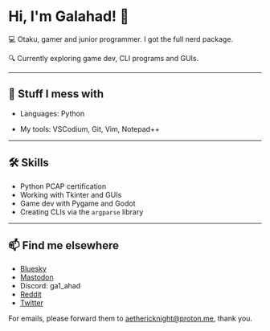 
# Hi, I'm Galahad! 👋

💻 Otaku, gamer and junior programmer. I got the full nerd package.  

🔍 Currently exploring game dev, CLI programs and GUIs.

---

## 🧪 Stuff I mess with

- Languages: Python

- My tools: VSCodium, Git, Vim, Notepad++ 

---

## 🛠 Skills
 - Python PCAP certification
 - Working with Tkinter and GUIs
 - Game dev with Pygame and Godot
 - Creating CLIs via the `argparse` library

---

## 📫 Find me elsewhere

- [Bluesky](https://bsky.app/)  
- [Mastodon](https://mastodon.social/@Sir_Ga1ahad)
- Discord: ga1_ahad
- [Reddit](https://www.reddit.com/user/Storyshifting/)
- [Twitter](https://x.com/_Gal_ahad)

For emails, please forward them to aethericknight@proton.me, thank you.
